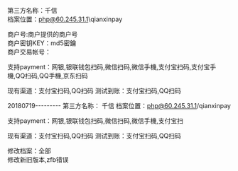 第三方名称：千信  
档案位置：php@60.245.31.1\qianxinpay
 
商户号:商户提供的商户号  
商户密钥KEY：md5密鑰  
商户交易帐号：
 
支持payment：网银,银联钱包扫码,微信扫码,微信手機,支付宝扫码,支付宝手機,QQ扫码,QQ手機,京东扫码
 
现有渠道：支付宝扫码,QQ扫码
测试到账：支付宝扫码,QQ扫码

20180719---------
第三方名称： 千信 
档案位置：php@60.245.31.1/qianxinpay

支持payment：网银,银联钱包扫码,微信扫码,微信手機,支付宝扫

现有渠道：支付宝扫码,QQ扫码
测试到账：支付宝扫码,QQ扫码  

修改档案：全部  
修改新旧版本,zfb错误 